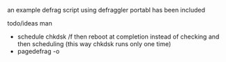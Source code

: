 an example defrag script using defraggler portabl has been included

todo/ideas man
* schedule chkdsk /f then reboot at completion instead of checking and then scheduling (this way chkdsk runs only one time)
* pagedefrag -o
